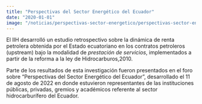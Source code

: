 ```yaml
---
title: "Perspectivas del Sector Energético del Ecuador"
date: "2020-01-01"
image: "/noticias/perspectivas-sector-energetico/perspectivas-sector-energetico.jpeg"
---
```


El IIH desarrolló un estudio retrospectivo sobre la dinámica de renta petrolera obtenida por el Estado ecuatoriano en los contratos petroleros (upstream) bajo la modalidad de *prestación de servicios*, implementados a partir de la reforma a la ley de Hidrocarburos,2010.

Parte de los resultados de esta investigación fueron presentados en el foro sobre “Perspectivas del Sector Energético del Ecuador”, desarrollado el 11 de agosto de 2022 en donde estuvieron representantes de las instituciones públicas, privadas, gremios y académicos referente al sector hidrocarburífero del Ecuador.